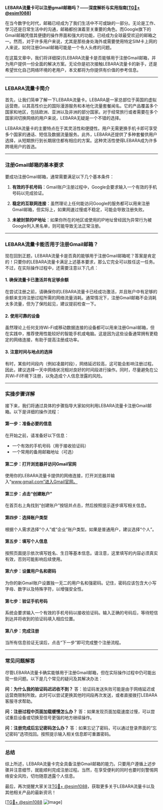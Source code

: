 **LEBARA流量卡可以注册gmail邮箱吗？——深度解析与实用指南[[TG💪+ @esim1088](https://t.me/s/esim1088)]**

在当今数字化时代，邮箱已经成为了我们生活中不可或缺的一部分。无论是工作、学习还是日常生活中的沟通，邮箱都扮演着至关重要的角色。而Google旗下的Gmail邮箱凭借其便捷的操作界面和强大的功能，已经成为全球最受欢迎的邮箱之一。然而，对于许多用户来说，尤其是那些身处海外或需要使用特定SIM卡上网的人来说，如何注册Gmail邮箱可能是一个令人头疼的问题。

在这篇文章中，我们将详细探讨LEBARA流量卡是否能够用于注册Gmail邮箱，并为用户提供一份全面的解决方案。无论你是初次接触LEBARA流量卡的新手，还是希望优化自己网络环境的老用户，本文都将为你提供有价值的参考信息。

---

### LEBARA流量卡简介

首先，让我们简单了解一下LEBARA流量卡。LEBARA是一家总部位于英国的虚拟运营商，以其高性价比的国际漫游服务和本地化流量套餐闻名。它的产品覆盖多个国家和地区，包括欧洲、亚洲以及非洲的部分国家。对于经常旅行或者需要在多个国家间切换网络的用户来说，LEBARA无疑是一个不错的选择。

LEBARA流量卡的主要特点在于其灵活性和便捷性。用户无需更换手机卡即可享受多个国家的通话、短信及数据流量服务。此外，LEBARA还提供了多种套餐供用户选择，从短期旅行到长期居住都有相应的方案。这种灵活性使得LEBARA成为许多跨境用户的首选。

---

### 注册Gmail邮箱的基本要求

要成功注册Gmail邮箱，通常需要满足以下几个基本条件：

1. **有效的手机号码**：Gmail账户注册过程中，Google会要求输入一个有效的手机号码以完成验证。
   
2. **稳定的互联网连接**：虽然理论上任何能访问Google的服务都可以用来注册Gmail邮箱，但实际上，如果网速过慢或不稳定，可能会导致注册失败。

3. **未被封禁的IP地址**：如果你所在的地区或使用的IP地址曾经因为异常行为被Google列入黑名单，则可能导致无法正常注册。

---

### LEBARA流量卡能否用于注册Gmail邮箱？

现在回到正题，LEBARA流量卡是否真的能够用于注册Gmail邮箱呢？答案是肯定的！只要你的LEBARA流量卡满足上述基本要求，那么它完全可以胜任这一任务。不过，在实际操作过程中，还需要注意以下几点：

#### 1. 确保流量卡已激活并有足够余额
在尝试注册之前，请确保你的LEBARA流量卡已经成功激活，并且账户中有足够的余额来支持注册过程所需的网络流量消耗。通常情况下，注册Gmail邮箱不会消耗太多流量，但为了保险起见，建议提前检查一下。

#### 2. 使用可靠的设备
虽然理论上任何支持Wi-Fi或移动数据连接的设备都可以用来注册Gmail邮箱，但在实践中，推荐使用性能较好的智能手机或电脑。这是因为这些设备通常拥有更稳定的网络连接，有助于提高注册成功率。

#### 3. 注意时间与地点的选择
有时，某些时间段内（例如凌晨时段），网络延迟较高，这可能会影响注册过程。因此，建议选择一天中网络状况相对良好的时间段进行操作。同时，尽量避免在公共Wi-Fi环境下注册，以免造成个人信息泄露的风险。

---

### 实操步骤详解

接下来，我们将通过具体的步骤指导大家如何利用LEBARA流量卡注册Gmail邮箱。以下是详细的操作流程：

#### 第一步：准备必要的信息
在开始之前，请准备好以下信息：
- 一个有效的手机号码（用于接收验证码）
- 一个常用的备用邮箱地址（可选）

#### 第二步：打开浏览器并访问Gmail官网
使用你的LEBARA流量卡提供的网络连接，打开浏览器并输入“www.gmail.com”进入Gmail官网。

#### 第三步：点击“创建账户”
在首页右上角找到“创建账户”按钮并点击，然后按照提示逐步填写相关信息。

#### 第四步：选择账户类型
根据个人需求选择“个人”或“企业”账户类型。如果是普通用户，建议选择“个人”。

#### 第五步：填写个人信息
按照页面提示依次填写姓名、生日等基本信息。请注意，这里填写的内容必须真实有效，否则可能影响后续使用。

#### 第六步：设置用户名和密码
为你的新Gmail账户设置独一无二的用户名和强密码。记住，密码应该包含大小写字母、数字以及特殊字符，以增强安全性。

#### 第七步：验证手机号码
系统会要求输入一个有效的手机号码以接收验证码。输入正确的号码后，等待短信到达并将收到的验证码填入相应位置。

#### 第八步：完成注册
当所有信息验证无误后，点击“下一步”即可完成整个注册流程。

---

### 常见问题解答

尽管LEBARA流量卡确实能够用于注册Gmail邮箱，但在实际操作过程中仍可能出现一些问题。以下是几个常见的疑问及其解决办法：

**问：为什么我的验证码迟迟收不到？**
答：验证码发送失败可能是由于网络延迟或运营商限制所致。此时可以尝试更换其他时间段再次发送，或者直接拨打LEBARA客服寻求帮助。

**问：注册过程中页面加载缓慢怎么办？**
答：如果发现页面加载速度过慢，可以尝试重启设备或切换至信号更强的地方继续操作。

**问：注册完成后忘记密码怎么办？**
答：如果忘记了密码，可以通过登录界面的“忘记密码”选项找回。按照提示输入相关信息即可重置密码。

---

### 总结

综上所述，LEBARA流量卡完全具备注册Gmail邮箱的能力。只要用户遵循上述步骤并注意细节，就能顺利完成注册过程。当然，在享受便利的同时也要时刻警惕网络安全风险，切勿随意透露个人信息。

最后，再次提醒大家关注[TG💪+ @esim1088](https://t.me/s/esim1088)，获取更多关于LEBARA流量卡以及其他相关产品的最新资讯！

[[TG💪+ @esim1088](https://t.me/s/esim1088) ![Image](https://i.postimg.cc/4NQfJmqS/Snipaste-2025-05-13-00-14-12.png)]